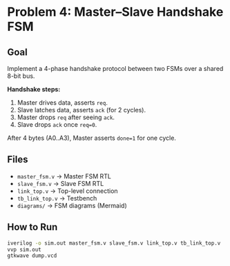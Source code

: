 # Problem 4: Master–Slave Handshake FSM

## Goal
Implement a 4-phase handshake protocol between two FSMs over a shared 8-bit bus.

**Handshake steps:**
1. Master drives data, asserts `req`.
2. Slave latches data, asserts `ack` (for 2 cycles).
3. Master drops `req` after seeing `ack`.
4. Slave drops `ack` once `req=0`.

After 4 bytes (A0..A3), Master asserts `done=1` for one cycle.

## Files
- `master_fsm.v` → Master FSM RTL
- `slave_fsm.v` → Slave FSM RTL
- `link_top.v` → Top-level connection
- `tb_link_top.v` → Testbench
- `diagrams/` → FSM diagrams (Mermaid)

## How to Run
```bash
iverilog -o sim.out master_fsm.v slave_fsm.v link_top.v tb_link_top.v
vvp sim.out
gtkwave dump.vcd
